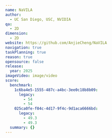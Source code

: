 ```yaml
---
name: NaVILA
author:
  - UC San Diego, USC, NVIDIA
qa:
  - 2D
dimension:
  - 2D
website: https://github.com/AnjieCheng/NaVILA
navigation: true
taskPlanning: true
reason: true
opensource: false
release:
  year: 2025
imageVideo: image/video
score:
  benchmark:
    1c6ba4e5-1555-487c-a4bc-3ee0c18b8b09:
      legacy:
        - 54
        - 54
    025ca0fe-f04c-4d17-9f4c-9d1aca6666bd:
      legacy:
        - 49.3
        - 49.3
  summary: {}
---
```

